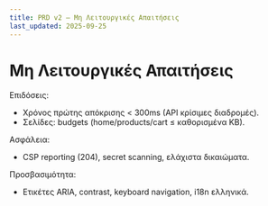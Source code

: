 ```yaml
---
title: PRD v2 — Μη Λειτουργικές Απαιτήσεις
last_updated: 2025-09-25
---
```


# Μη Λειτουργικές Απαιτήσεις

Επιδόσεις:
- Χρόνος πρώτης απόκρισης < 300ms (API κρίσιμες διαδρομές).
- Σελίδες: budgets (home/products/cart ≤ καθορισμένα KB).

Ασφάλεια:
- CSP reporting (204), secret scanning, ελάχιστα δικαιώματα.

Προσβασιμότητα:
- Ετικέτες ARIA, contrast, keyboard navigation, i18n ελληνικά.


